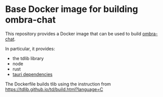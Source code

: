 # Base Docker image for building ombra-chat

This repository provides a Docker image that can be used to build [ombra-chat](https://github.com/ombra-chat/ombra-chat).

In particular, it provides:

* the tdlib library
* node
* rust
* [tauri dependencies](https://v2.tauri.app/start/prerequisites/)

The Dockerfile builds tlib using the instruction from https://tdlib.github.io/td/build.html?language=C
